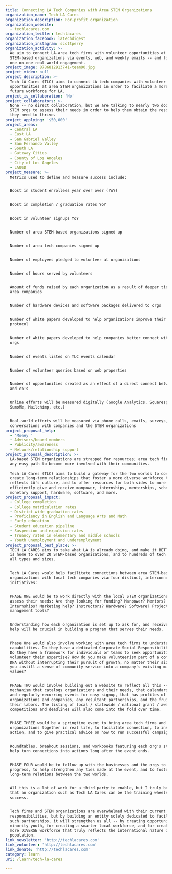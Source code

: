 ```yaml
---
title: Connecting LA Tech Companies with Area STEM Organizations
organization_name: Tech LA Cares
organization_description: For-profit organization
organization_website:
  - techlacares.com
organization_twitter: techlacares
organization_facebook: latechdigest
organization_instagram: scottperry
organization_activity: >-
  We aim to connect LA-area tech firms with volunteer opportunities at local
  STEM-based organizations via events, web, and weekly emails -- and lots of
  one-on-one real-world engagement.
project_image: 8786812913741-team90.jpg
project_video: null
project_description: >-
  Tech LA Cares (TLC) aims to connect LA tech companies with volunteer
  opportunities at area STEM organizations in order to faciliate a more diverse
  future workforce for LA.
project_is_collaboration: 'No'
project_collaborators: >-
  None -- no direct collaboration, but we are talking to nearly two dozen area
  STEM orgs to assess their needs in order to help them obtain the resources
  they need to thrive.
project_applying: '$50,000'
project_areas:
  - Central LA
  - East LA
  - San Gabriel Valley
  - San Fernando Valley
  - South LA
  - Gateway Cities
  - County of Los Angeles
  - City of Los Angeles
  - LAUSD
project_measure: >-
  Metrics used to define and measure success include:


  Boost in student enrollees year over over (YoY)


  Boost in completion / graduation rates YoY


  Boost in volunteer signups YoY


  Number of area STEM-based organizations signed up


  Number of area tech companies signed up


  Number of employees pledged to volunteer at organizations


  Number of hours served by volunteers


  Amount of funds raised by each organization as a result of deeper ties with
  area companies


  Number of hardware devices and software packages delivered to orgs


  Number of white papers developed to help organizations improve their internal
  protocol


  Number of white papers developed to help companies better connect with area
  orgs


  Number of events listed on TLC events calendar


  Number of volunteer queries based on web properties


  Number of opportunities created as an effect of a direct connect between orgs
  and co's


  Online efforts will be measured digitally (Google Analytics, Squarespace,
  SumoMe, Mailchimp, etc.)


  Real-world efforts will be measured via phone calls, emails, surveys, and
  conversations with companies and the STEM organizations
project_proposal_help:
  - 'Money '
  - Advisors/board members
  - Publicity/awareness
  - Network/relationship support
project_proposal_description: >-
  LA-based STEM organizations are strapped for resources; area tech firms need
  any easy path to become more involved with their communities.
   
  Tech LA Cares (TLC) aims to build a gateway for the two worlds to connect and
  create long-term relationships that foster a more diverse workforce that
  reflects LA's culture, and to offer resources for both sides to more
  efficiently give and receive manpower, internships, mentorships, scholarships,
  monetary support, hardware, software, and more.
project_proposal_impact:
  - College completion
  - College matriculation rates
  - District-wide graduation rates
  - Proficiency in English and Language Arts and Math
  - Early education
  - Student education pipeline
  - Suspension and expulsion rates
  - Truancy rates in elementary and middle schools
  - Youth unemployment and underemployment
project_proposal_best_place: >-
  TECH LA CARES aims to take what LA is already doing, and make it BETTER.  LA
  is home to over 20 STEM-based organizations, and to hundreds of tech firms of
  all types and sizes.


  Tech LA Cares would help facilitate connections between area STEM-based
  organizations with local tech companies via four distinct, interconnected
  initiatives:


  PHASE ONE would be to work directly with the local STEM organizations to
  assess their needs: Are they looking for funding? Manpower? Mentors?
  Internships? Marketing help? Instructors? Hardware? Software? Project
  management tools? 


  Understanding how each organization is set up to ask for, and receive, such
  help will be crucial in building a program that serves their needs.


  Phase One would also involve working with area tech firms to understand their
  capabilities. Do they have a dedicated Corporate Social Responsibility team?
  Do they have a framework for individuals or teams to seek opportunities to
  volunteer their expertise? How do you make volunteerism part of a company's
  DNA without interrupting their pursuit of growth, no matter their size? How do
  you instill a sense of community service into a company's existing mission and
  values?


  PHASE TWO would involve building out a website to reflect all this -- having a
  mechanism that catalogs organizations and their needs, that calendars one-off
  and regularly-recurring events for easy signup, that has profiles of
  organizations and companies, any resultant partnerships, and the fruits of
  their labors. The listing of local / statewide / national grant / award
  competitions and deadlines will also come into the fold over time.


  PHASE THREE would be a springtime event to bring area tech firms and STEM
  organizations together in real life, to facilitate connection, to inspire
  action, and to give practical advice on how to run successful campaigns.


  Roundtables, breakout sessions, and workbooks featuring each org's story will
  help turn connections into actions long after the event ends.


  PHASE FOUR would be to follow up with the businesses and the orgs to monitor
  progress, to help strengthen any ties made at the event, and to foster
  long-term relations between the two worlds.


  All this is a lot of work for a third party to enable, but I truly believe
  that an organization such as Tech LA Cares can be the training wheels for
  success.


  Tech firms and STEM organizations are overwhelmed with their current
  responsibilities, but by building an entity solely dedicated to facilitating
  such partnerships, it will strengthen us all -- by creating opportunity for
  minority youth, for creating a smarter local workforce, and for creating a
  more DIVERSE workforce that truly reflects the international nature of LA's
  population.
link_newsletter: 'http://techlacares.com'
link_volunteer: 'http://techlacares.com'
link_donate: 'http://techlacares.com'
category: learn
uri: /learn/tech-la-cares

---
```

